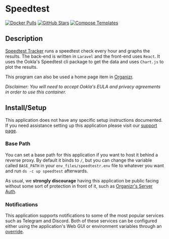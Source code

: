 # Speedtest

[![Docker Pulls](https://img.shields.io/docker/pulls/linuxserver/docker-speedtest-tracker?style=flat-square&color=607D8B&label=docker%20pulls&logo=docker)](https://hub.docker.com/r/linuxserver/speedtest-tracker)
[![GitHub Stars](https://img.shields.io/github/stars/linuxserver/docker-speedtest-tracker?style=flat-square&color=607D8B&label=github%20stars&logo=github)](https://github.com/linuxserver/docker-speedtest-tracker)
[![Compose Templates](https://img.shields.io/static/v1?style=flat-square&color=607D8B&label=compose&message=templates)](https://github.com/GhostWriters/DockSTARTer/tree/main/compose/.apps/speedtest)

## Description

[Speedtest Tracker](https://github.com/linuxserver/docker-speedtest-tracker) runs a
speedtest check every hour and graphs the results. The back-end is written in
`Laravel` and the front-end uses `React`. It uses the Ookla's Speedtest cli
package to get the data and uses `Chart.js` to plot the results.

This program can also be used a home page item in
[Organizr](https://organizr.app).

_Disclaimer: You will need to accept Ookla's EULA and privacy agreements in order to use this container._

## Install/Setup

This application does not have any specific setup instructions documented. If
you need assistance setting up this application please visit our
[support page](https://dockstarter.com/basics/support/).

### Base Path

You can set a base path for this application if you want to host it behind a
reverse proxy. By default it binds to `/`, but you can change the variable
called `BASE_PATH` in your `env_files/speedtestr.env` file to whatever you want and run
`ds -c up speedtest` afterwards.

As usual, we **strongly discourage** having this application be public facing
without some sort of protection in front of it, such as
[Organizr's Server Auth](https://docs.organizr.app/books/setup-features/page/serverauth).

### Notifications

This application supports notifications to some of the most popular services
such as Telegram and Discord. Both of these services can be configured either
using the application's Web GUI or environment variables through an
[override](https://dockstarter.com/overrides/introduction).

